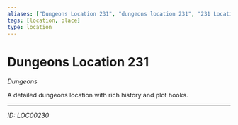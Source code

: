```yaml
---
aliases: ["Dungeons Location 231", "dungeons location 231", "231 Location Dungeons"]
tags: [location, place]
type: location
---
```


# Dungeons Location 231

*Dungeons*

A detailed dungeons location with rich history and plot hooks.

---
*ID: LOC00230*